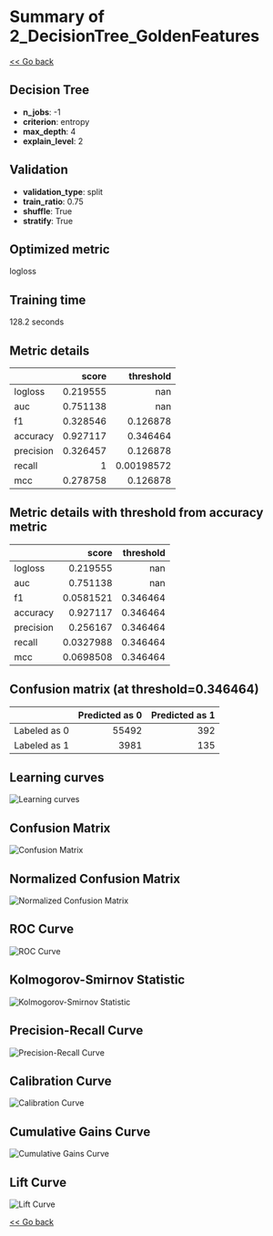 # Summary of 2_DecisionTree_GoldenFeatures

[<< Go back](../README.md)


## Decision Tree
- **n_jobs**: -1
- **criterion**: entropy
- **max_depth**: 4
- **explain_level**: 2

## Validation
 - **validation_type**: split
 - **train_ratio**: 0.75
 - **shuffle**: True
 - **stratify**: True

## Optimized metric
logloss

## Training time

128.2 seconds

## Metric details
|           |    score |    threshold |
|:----------|---------:|-------------:|
| logloss   | 0.219555 | nan          |
| auc       | 0.751138 | nan          |
| f1        | 0.328546 |   0.126878   |
| accuracy  | 0.927117 |   0.346464   |
| precision | 0.326457 |   0.126878   |
| recall    | 1        |   0.00198572 |
| mcc       | 0.278758 |   0.126878   |


## Metric details with threshold from accuracy metric
|           |     score |   threshold |
|:----------|----------:|------------:|
| logloss   | 0.219555  |  nan        |
| auc       | 0.751138  |  nan        |
| f1        | 0.0581521 |    0.346464 |
| accuracy  | 0.927117  |    0.346464 |
| precision | 0.256167  |    0.346464 |
| recall    | 0.0327988 |    0.346464 |
| mcc       | 0.0698508 |    0.346464 |


## Confusion matrix (at threshold=0.346464)
|              |   Predicted as 0 |   Predicted as 1 |
|:-------------|-----------------:|-----------------:|
| Labeled as 0 |            55492 |              392 |
| Labeled as 1 |             3981 |              135 |

## Learning curves
![Learning curves](learning_curves.png)
## Confusion Matrix

![Confusion Matrix](confusion_matrix.png)


## Normalized Confusion Matrix

![Normalized Confusion Matrix](confusion_matrix_normalized.png)


## ROC Curve

![ROC Curve](roc_curve.png)


## Kolmogorov-Smirnov Statistic

![Kolmogorov-Smirnov Statistic](ks_statistic.png)


## Precision-Recall Curve

![Precision-Recall Curve](precision_recall_curve.png)


## Calibration Curve

![Calibration Curve](calibration_curve_curve.png)


## Cumulative Gains Curve

![Cumulative Gains Curve](cumulative_gains_curve.png)


## Lift Curve

![Lift Curve](lift_curve.png)



[<< Go back](../README.md)

